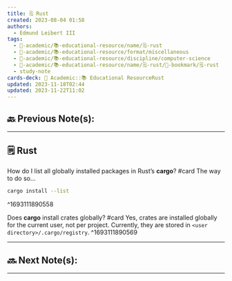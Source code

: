```yaml
---
title: 🗒️ Rust
created: 2023-08-04 01:58
authors:
  - Edmund Leibert III
tags:
  - 🔴-academic/📚-educational-resource/name/🗒️-rust
  - 🔴-academic/📚-educational-resource/format/miscellaneous
  - 🔴-academic/📚-educational-resource/discipline/computer-science
  - 🔴-academic/📚-educational-resource/name/🗒️-rust/🔖-bookmark/🗒️-rust
  - study-note
cards-deck: 🔴 Academic::📚 Educational ResourceRust
updated: 2023-11-18T02:44
updated: 2023-11-22T11:02
---
```


## 🔙 Previous Note(s):

---

## 🗒️ Rust


How do I list all globally installed packages in Rust’s **cargo**?
#card 
The way to do so…
```bash
cargo install --list
```
^1693111890558

Does **cargo** install crates globally? 
#card 
Yes, crates are installed globally for the current user, not per project. Currently, they are stored in `<user directory>/.cargo/registry`.
^1693111890569


---

## 🔜 Next Note(s):

---




